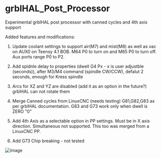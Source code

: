 # grblHAL_Post_Processor
Experimental grblHAL post processor with canned cycles and 4th axis support

Added features and modifications:
1. Update coolant settings to support air(M7) and mist(M8) as well as vac on AUX0 on Teensy 4.1 BOB. M64 P0 to turn on and M65 P0 to turn off. Aux ports range P0 to P2.

2. Add spidnle delay to properties (dwell G4 Px - x is user adjustble (seconds)), after M3/M4 command (spindle CW/CCW), defalut 2 seconds, enough for Kress spindle

3. Arcs for XZ and YZ are disabled (add it as an option in the future?) grblHAL can not rotate them

4. Merge Canned cycles from LinuxCNC (needs testing) G81,G82,G83 as per grblHAL documentation. G83 and G73 work only when dwell is ZERO "0"

5. Add 4th Axis as a selectable option in PP settings. Must be in X axis direction. Simultaneous not supported. This too was merged from a LinuxCNC PP.

6. Add G73 Chip breaking - not tested


![image](https://user-images.githubusercontent.com/16104239/118500835-6bcb6a00-b728-11eb-8ea1-cbe9dddd7482.png)
